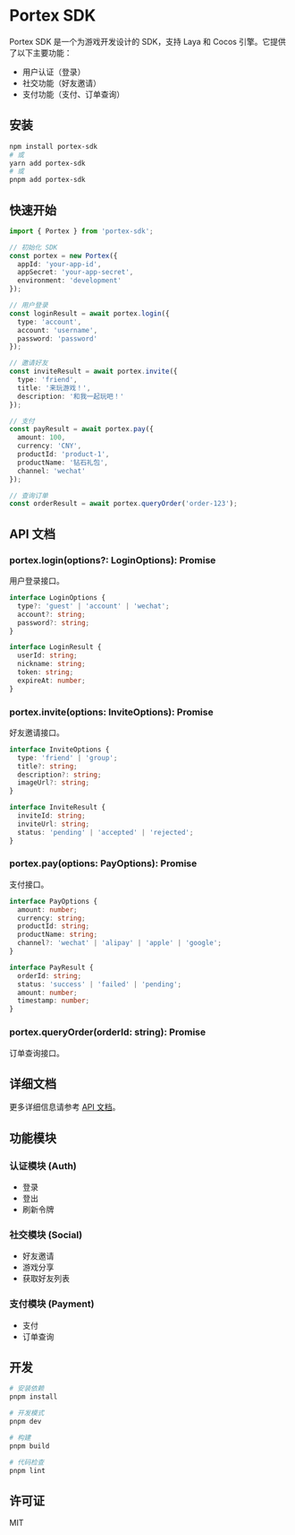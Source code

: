 # Portex SDK

Portex SDK 是一个为游戏开发设计的 SDK，支持 Laya 和 Cocos 引擎。它提供了以下主要功能：

- 用户认证（登录）
- 社交功能（好友邀请）
- 支付功能（支付、订单查询）

## 安装

```bash
npm install portex-sdk
# 或
yarn add portex-sdk
# 或
pnpm add portex-sdk
```

## 快速开始

```typescript
import { Portex } from 'portex-sdk';

// 初始化 SDK
const portex = new Portex({
  appId: 'your-app-id',
  appSecret: 'your-app-secret',
  environment: 'development'
});

// 用户登录
const loginResult = await portex.login({
  type: 'account',
  account: 'username',
  password: 'password'
});

// 邀请好友
const inviteResult = await portex.invite({
  type: 'friend',
  title: '来玩游戏！',
  description: '和我一起玩吧！'
});

// 支付
const payResult = await portex.pay({
  amount: 100,
  currency: 'CNY',
  productId: 'product-1',
  productName: '钻石礼包',
  channel: 'wechat'
});

// 查询订单
const orderResult = await portex.queryOrder('order-123');
```

## API 文档

### portex.login(options?: LoginOptions): Promise<LoginResult>

用户登录接口。

```typescript
interface LoginOptions {
  type?: 'guest' | 'account' | 'wechat';
  account?: string;
  password?: string;
}

interface LoginResult {
  userId: string;
  nickname: string;
  token: string;
  expireAt: number;
}
```

### portex.invite(options: InviteOptions): Promise<InviteResult>

好友邀请接口。

```typescript
interface InviteOptions {
  type: 'friend' | 'group';
  title?: string;
  description?: string;
  imageUrl?: string;
}

interface InviteResult {
  inviteId: string;
  inviteUrl: string;
  status: 'pending' | 'accepted' | 'rejected';
}
```

### portex.pay(options: PayOptions): Promise<PayResult>

支付接口。

```typescript
interface PayOptions {
  amount: number;
  currency: string;
  productId: string;
  productName: string;
  channel?: 'wechat' | 'alipay' | 'apple' | 'google';
}

interface PayResult {
  orderId: string;
  status: 'success' | 'failed' | 'pending';
  amount: number;
  timestamp: number;
}
```

### portex.queryOrder(orderId: string): Promise<PayResult>

订单查询接口。

## 详细文档

更多详细信息请参考 [API 文档](./docs/index.html)。

## 功能模块

### 认证模块 (Auth)
- 登录
- 登出
- 刷新令牌

### 社交模块 (Social)
- 好友邀请
- 游戏分享
- 获取好友列表

### 支付模块 (Payment)
- 支付
- 订单查询

## 开发

```bash
# 安装依赖
pnpm install

# 开发模式
pnpm dev

# 构建
pnpm build

# 代码检查
pnpm lint
```

## 许可证

MIT 